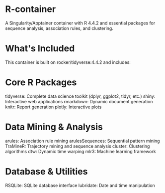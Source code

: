 # R-container

A Singularity/Apptainer container with R 4.4.2 and essential packages for sequence analysis, association rules, and clustering.

# What's Included
This container is built on rocker/tidyverse:4.4.2 and includes:

# Core R Packages
tidyverse: Complete data science toolkit (dplyr, ggplot2, tidyr, etc.)
shiny: Interactive web applications
rmarkdown: Dynamic document generation
knitr: Report generation
plotly: Interactive plots

# Data Mining & Analysis
arules: Association rule mining
arulesSequences: Sequential pattern mining
TraMineR: Trajectory mining and sequence analysis
cluster: Clustering algorithms
dtw: Dynamic time warping
mlr3: Machine learning framework

# Database & Utilities
RSQLite: SQLite database interface
lubridate: Date and time manipulation

